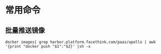 # 常用命令

## 批量推送镜像

```shell
docker images| grep harbor.platform.facethink.com/paas/apollo | awk '{print "docker push "$1":"$2}' |sh -x
```

